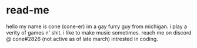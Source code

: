 # read-me
hello my name is cone (cone-er)
im a gay furry guy from michigan.
i play a verity of games n' shit.
i like to make music sometimes.
reach me on discord @ cone#2826 (not active as of late march)
intrested in coding.
